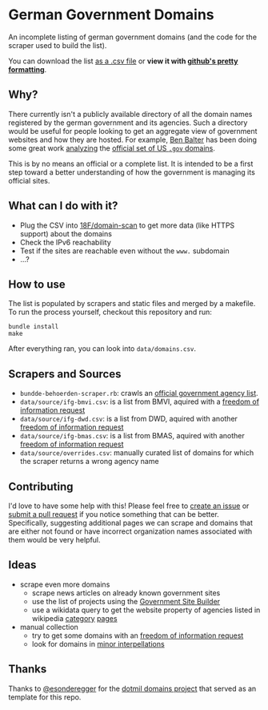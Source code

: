 German Government Domains
=========================

An incomplete listing of german government domains (and the code for the scraper used to build the list).

You can download the list [as a .csv file](https://raw.githubusercontent.com/robbi5/german-gov-domains/master/data/domains.csv) or **view it with [github's pretty formatting](https://github.com/robbi5/german-gov-domains/blob/master/data/domains.csv)**.

## Why?

There currently isn't a publicly available directory of all the domain names registered by the german government and its agencies. Such a directory would be useful for people looking to get an aggregate view of government websites and how they are hosted. For example, [Ben Balter](http://ben.balter.com) has been doing some great work [analyzing](http://ben.balter.com/2015/05/11/third-analysis-of-federal-executive-dotgovs/) the [official set of US `.gov` domains](https://github.com/GSA/data/tree/gh-pages/dotgov-domains).

This is by no means an official or a complete list. It is intended to be a first step toward a better understanding of how the government is managing its official sites.


## What can I do with it?

* Plug the CSV into [18F/domain-scan](https://github.com/18F/domain-scan) to get more data (like HTTPS support) about the domains
* Check the IPv6 reachability
* Test if the sites are reachable even without the `www.` subdomain
* ...?


## How to use

The list is populated by scrapers and static files and merged by a makefile.
To run the process yourself, checkout this repository and run:

    bundle install
    make

After everything ran, you can look into `data/domains.csv`.

## Scrapers and Sources

* `bundde-behoerden-scraper.rb`: crawls an [official government agency list](http://www.bund.de/Content/DE/Behoerden/Suche/Formular.html?nn=4641514).
* `data/source/ifg-bmvi.csv`: is a list from BMVI, aquired with a [freedom of information request](https://fragdenstaat.de/anfrage/registrierte-domains-in-maschinenlesbarer-form/)
* `data/source/ifg-dwd.csv`: is a list from DWD, aquired with another [freedom of information request](https://fragdenstaat.de/anfrage/registrierte-domains-in-maschinenlesbarer-form-2/)
* `data/source/ifg-bmas.csv`: is a list from BMAS, aquired with another [freedom of information request](https://fragdenstaat.de/anfrage/registrierte-domains-in-maschinenlesbarer-form-1/)
* `data/source/overrides.csv`: manually curated list of domains for which the scraper returns a wrong agency name

## Contributing

I'd love to have some help with this! Please feel free to [create an issue](https://github.com/robbi5/german-gov-domains/issues) or [submit a pull request](https://github.com/robbi5/german-gov-domains/pulls) if you notice something that can be better. Specifically, suggesting additional pages we can scrape and domains that are either not found or have incorrect organization names associated with them would be very helpful.

## Ideas

* scrape even more domains
  * scrape news articles on already known government sites
  * use the list of projects using the [Government Site Builder](https://www.bva.bund.de/DE/Organisation/Abteilungen/Abteilung_BIT/Leistungen/IT_Produkte/GSB/Referenzen/Alle/node.html)
  * use a wikidata query to get the website property of agencies listed in wikipedia [category](https://de.wikipedia.org/wiki/Kategorie:Bundesbeh%C3%B6rde_(Deutschland)) [pages](https://de.wikipedia.org/wiki/Kategorie:Beh%C3%B6rde_(Deutschland))
* manual collection
  * try to get some domains with an [freedom of information request](https://fragdenstaat.de)
  * look for domains in [minor interpellations](https://kleineanfragen.de)

## Thanks

Thanks to [@esonderegger](https://github.com/esonderegger) for the [dotmil domains project](https://github.com/esonderegger/dotmil-domains) that served as an template for this repo.